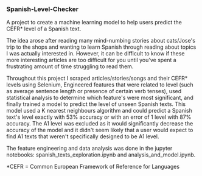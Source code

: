 ### Spanish-Level-Checker
A project to create a machine learning model to help users predict the CEFR* level of a Spanish text.

The idea arose after reading many mind-numbing stories about cats/Jose's trip to the shops and wanting to learn Spanish through reading about topics I was actually interested in. However, it can be difficult to know if these more interesting articles are too difficult for you until you've spent a frustrating amount of time struggling to read them.

Throughout this project I scraped articles/stories/songs and their CEFR* levels using Selenium, Engineered features that were related to level (such as average sentence length or presence of certain verb tenses), used statistical analysis to determine which feature's were most significant, and finally trained a model to predict the level of unseen Spanish texts. This model used a K nearest neighbours algorithm and could predict a Spanish text's level exactly with 53% accuracy or with an error of 1 level with 87% accuracy. The A1 level was excluded as it would significantly decrease the accuracy of the model and it didn't seem likely that a user would expect to find A1 texts that weren't specifically designed to be A1 level.

The feature engineering and data analysis was done in the jupyter notebooks: spanish_texts_exploration.ipynb and analysis_and_model.ipynb.

*CEFR = Common European Framework of Reference for Languages
